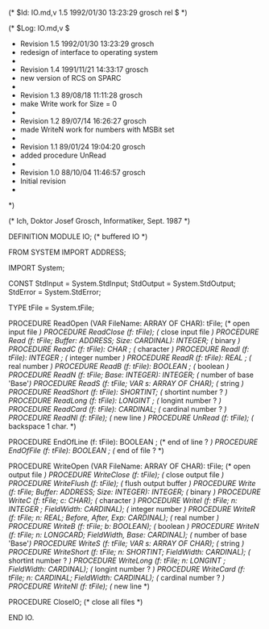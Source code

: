 (* $Id: IO.md,v 1.5 1992/01/30 13:23:29 grosch rel $ *)

(* $Log: IO.md,v $
 * Revision 1.5  1992/01/30  13:23:29  grosch
 * redesign of interface to operating system
 *
 * Revision 1.4  1991/11/21  14:33:17  grosch
 * new version of RCS on SPARC
 *
 * Revision 1.3  89/08/18  11:11:28  grosch
 * make Write work for Size = 0
 * 
 * Revision 1.2  89/07/14  16:26:27  grosch
 * made WriteN work for numbers with MSBit set
 * 
 * Revision 1.1  89/01/24  19:04:20  grosch
 * added procedure UnRead
 * 
 * Revision 1.0  88/10/04  11:46:57  grosch
 * Initial revision
 * 
 *)

(* Ich, Doktor Josef Grosch, Informatiker, Sept. 1987 *)

DEFINITION MODULE IO;				(* buffered IO		*)

FROM SYSTEM	IMPORT ADDRESS;

IMPORT System;

CONST
   StdInput	= System.StdInput;
   StdOutput	= System.StdOutput;
   StdError	= System.StdError;

TYPE
   tFile	= System.tFile;

PROCEDURE ReadOpen	(VAR FileName: ARRAY OF CHAR): tFile;
						(* open  input file	*)
PROCEDURE ReadClose	(f: tFile);		(* close input file	*)
PROCEDURE Read		(f: tFile; Buffer: ADDRESS; Size: CARDINAL): INTEGER;
						(* binary		*)
PROCEDURE ReadC		(f: tFile): CHAR    ;	(* character		*)
PROCEDURE ReadI		(f: tFile): INTEGER ;	(* integer  number	*)
PROCEDURE ReadR		(f: tFile): REAL    ;	(* real     number	*)
PROCEDURE ReadB		(f: tFile): BOOLEAN ;	(* boolean		*)
PROCEDURE ReadN		(f: tFile; Base: INTEGER): INTEGER;
						(* number of base 'Base'*)
PROCEDURE ReadS		(f: tFile; VAR s: ARRAY OF CHAR);
						(* string		*)
PROCEDURE ReadShort	(f: tFile): SHORTINT;	(* shortint number ?	*)
PROCEDURE ReadLong	(f: tFile): LONGINT ;	(* longint  number ?	*)
PROCEDURE ReadCard	(f: tFile): CARDINAL;	(* cardinal number ?	*)
PROCEDURE ReadNl	(f: tFile);		(* new line		*)
PROCEDURE UnRead	(f: tFile);		(* backspace 1 char.	*)

PROCEDURE EndOfLine	(f: tFile): BOOLEAN ;	(* end of line ?	*)
PROCEDURE EndOfFile	(f: tFile): BOOLEAN ;	(* end of file ?	*)


PROCEDURE WriteOpen	(VAR FileName: ARRAY OF CHAR): tFile;
						(* open  output file	*)
PROCEDURE WriteClose	(f: tFile);		(* close output file	*)
PROCEDURE WriteFlush	(f: tFile);		(* flush output buffer	*)
PROCEDURE Write		(f: tFile; Buffer: ADDRESS; Size: INTEGER): INTEGER;
						(* binary		*)
PROCEDURE WriteC	(f: tFile; c: CHAR);	(* character		*)
PROCEDURE WriteI	(f: tFile; n: INTEGER ; FieldWidth: CARDINAL);
						(* integer  number	*)
PROCEDURE WriteR	(f: tFile; n: REAL; Before, After, Exp: CARDINAL);
						(* real     number	*)
PROCEDURE WriteB	(f: tFile; b: BOOLEAN);	(* boolean		*)
PROCEDURE WriteN	(f: tFile; n: LONGCARD; FieldWidth, Base: CARDINAL);
						(* number of base 'Base'*)
PROCEDURE WriteS	(f: tFile; VAR s: ARRAY OF CHAR); 
						(* string		*)
PROCEDURE WriteShort	(f: tFile; n: SHORTINT; FieldWidth: CARDINAL);
						(* shortint number ?	*)
PROCEDURE WriteLong	(f: tFile; n: LONGINT ; FieldWidth: CARDINAL);
						(* longint  number ?	*)
PROCEDURE WriteCard	(f: tFile; n: CARDINAL; FieldWidth: CARDINAL);
						(* cardinal number ?	*)
PROCEDURE WriteNl	(f: tFile);		(* new line		*)


PROCEDURE CloseIO;				(* close all files	*)

END IO.
